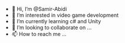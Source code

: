 - 👋 Hi, I’m @Samir-Abidi
- 👀 I’m interested in video game development 
- 🌱 I’m currently learning c# and Unity
- 💞️ I’m looking to collaborate on ...
- 📫 How to reach me ...

<!---
Samir-Abidi/Samir-Abidi is a ✨ special ✨ repository because its `README.md` (this file) appears on your GitHub profile.
You can click the Preview link to take a look at your changes.
--->
